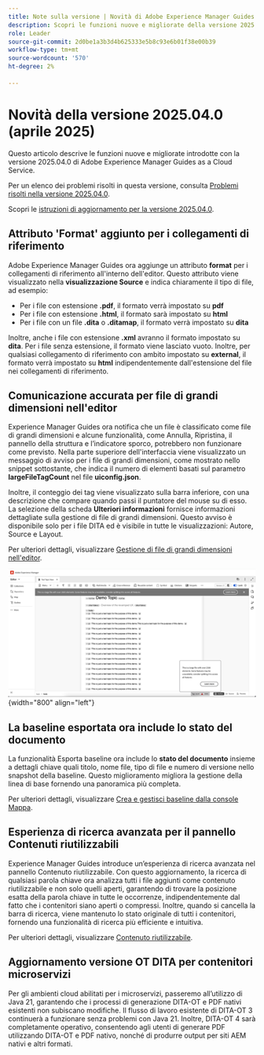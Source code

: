 ```yaml
---
title: Note sulla versione | Novità di Adobe Experience Manager Guides versione 2025.04.0
description: Scopri le funzioni nuove e migliorate della versione 2025.04.0 di Adobe Experience Manager Guides
role: Leader
source-git-commit: 2d0be1a3b3d4b625333e5b8c93e6b01f38e00b39
workflow-type: tm+mt
source-wordcount: '570'
ht-degree: 2%

---
```


# Novità della versione 2025.04.0 (aprile 2025)

Questo articolo descrive le funzioni nuove e migliorate introdotte con la versione 2025.04.0 di Adobe Experience Manager Guides as a Cloud Service.

Per un elenco dei problemi risolti in questa versione, consulta [Problemi risolti nella versione 2025.04.0](fixed-issues-2025-04-0.md).

Scopri le [istruzioni di aggiornamento per la versione 2025.04.0](../release-info/upgrade-instructions-2025-04-0.md).

## Attributo &#39;Format&#39; aggiunto per i collegamenti di riferimento

Adobe Experience Manager Guides ora aggiunge un attributo **format** per i collegamenti di riferimento all&#39;interno dell&#39;editor. Questo attributo viene visualizzato nella **visualizzazione Source** e indica chiaramente il tipo di file, ad esempio:

- Per i file con estensione **.pdf**, il formato verrà impostato su **pdf**
- Per i file con estensione **.html**, il formato sarà impostato su **html**
- Per i file con un file **.dita** o **.ditamap**, il formato verrà impostato su **dita**

Inoltre, anche i file con estensione **.xml** avranno il formato impostato su **dita**. Per i file senza estensione, il formato viene lasciato vuoto. Inoltre, per qualsiasi collegamento di riferimento con ambito impostato su **external**, il formato verrà impostato su **html** indipendentemente dall&#39;estensione del file nei collegamenti di riferimento.


## Comunicazione accurata per file di grandi dimensioni nell&#39;editor

Experience Manager Guides ora notifica che un file è classificato come file di grandi dimensioni e alcune funzionalità, come Annulla, Ripristina, il pannello della struttura e l’indicatore sporco, potrebbero non funzionare come previsto. Nella parte superiore dell&#39;interfaccia viene visualizzato un messaggio di avviso per i file di grandi dimensioni, come mostrato nello snippet sottostante, che indica il numero di elementi basati sul parametro **largeFileTagCount** nel file **uiconfig.json**.

Inoltre, il conteggio dei tag viene visualizzato sulla barra inferiore, con una descrizione che compare quando passi il puntatore del mouse su di esso. La selezione della scheda **Ulteriori informazioni** fornisce informazioni dettagliate sulla gestione di file di grandi dimensioni. Questo avviso è disponibile solo per i file DITA ed è visibile in tutte le visualizzazioni: Autore, Source e Layout.

Per ulteriori dettagli, visualizzare [Gestione di file di grandi dimensioni nell&#39;editor](../user-guide/web-editor-other-features.md#handling-large-files-in-the-editor).

![](assets/add-toast-tag-count.png){width="800" align="left"}

## La baseline esportata ora include lo stato del documento

La funzionalità Esporta baseline ora include lo **stato del documento** insieme a dettagli chiave quali titolo, nome file, tipo di file e numero di versione nello snapshot della baseline. Questo miglioramento migliora la gestione della linea di base fornendo una panoramica più completa.

Per ulteriori dettagli, visualizzare [Crea e gestisci baseline dalla console Mappa](../user-guide/web-editor-baseline.md#manage-baselines).

## Esperienza di ricerca avanzata per il pannello Contenuti riutilizzabili

Experience Manager Guides introduce un’esperienza di ricerca avanzata nel pannello Contenuto riutilizzabile. Con questo aggiornamento, la ricerca di qualsiasi parola chiave ora analizza tutti i file aggiunti come contenuto riutilizzabile e non solo quelli aperti, garantendo di trovare la posizione esatta della parola chiave in tutte le occorrenze, indipendentemente dal fatto che i contenitori siano aperti o compressi. Inoltre, quando si cancella la barra di ricerca, viene mantenuto lo stato originale di tutti i contenitori, fornendo una funzionalità di ricerca più efficiente e intuitiva.

Per ulteriori dettagli, visualizzare [Contenuto riutilizzabile](../user-guide/web-editor-features.md#reusable-content).


## Aggiornamento versione OT DITA per contenitori microservizi

Per gli ambienti cloud abilitati per i microservizi, passeremo all’utilizzo di Java 21, garantendo che i processi di generazione DITA-OT e PDF nativi esistenti non subiscano modifiche. Il flusso di lavoro esistente di DITA-OT 3 continuerà a funzionare senza problemi con Java 21.  Inoltre, DITA-OT 4 sarà completamente operativo, consentendo agli utenti di generare PDF utilizzando DITA-OT e PDF nativo, nonché di produrre output per siti AEM nativi e altri formati.